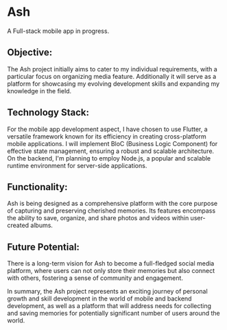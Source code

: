 # Ash

A Full-stack mobile app in progress.

## Objective:

The Ash project initially aims to cater to my individual requirements, with a particular focus on organizing media feature.
Additionally it will serve as a platform for showcasing my evolving development skills and expanding my knowledge in the field.

## Technology Stack:

For the mobile app development aspect, I have chosen to use Flutter, a versatile framework known for its efficiency in creating cross-platform mobile applications. I will implement BloC (Business Logic Component) for effective state management, ensuring a robust and scalable architecture.
On the backend, I'm planning to employ Node.js, a popular and scalable runtime environment for server-side applications.

## Functionality:

Ash is being designed as a comprehensive platform with the core purpose of capturing and preserving cherished memories.
Its features encompass the ability to save, organize, and share photos and videos within user-created albums.

## Future Potential:

There is a long-term vision for Ash to become a full-fledged social media platform, where users can not only store their memories but also connect with others, fostering a sense of community and engagement.

In summary, the Ash project represents an exciting journey of personal growth and skill development in the world of mobile and backend development, as well as a platform that will address needs for collecting and saving memories for potentially significant number of users around the world.
